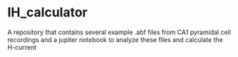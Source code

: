 # IH_calculator
A repository that contains several example .abf files from CA1 pyramidal cell recordings and a jupiter notebook to analyze these files and calculate the H-current
